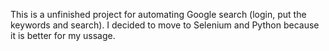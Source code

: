 This is a unfinished project for automating Google search (login, put the keywords and search). I decided to move to Selenium and Python because it is better for my ussage.
